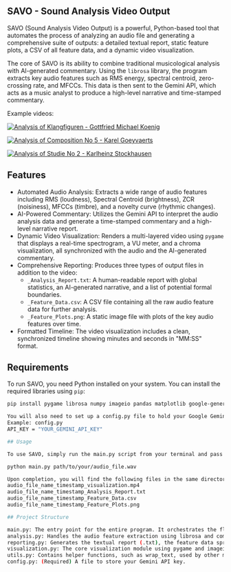 ## SAVO - Sound Analysis Video Output

SAVO (Sound Analysis Video Output) is a powerful, Python-based tool that automates the process of analyzing an audio file and generating a comprehensive suite of outputs: a detailed textual report, static feature plots, a CSV of all feature data, and a dynamic video visualization.

The core of SAVO is its ability to combine traditional musicological analysis with AI-generated commentary. Using the `librosa` library, the program extracts key audio features such as RMS energy, spectral centroid, zero-crossing rate, and MFCCs. This data is then sent to the Gemini API, which acts as a music analyst to produce a high-level narrative and time-stamped commentary.

Example videos:

[![Analysis of Klangfiguren - Gottfried Michael Koenig](https://img.youtube.com/vi/lHAu7n2WzS8/0.jpg)](https://www.youtube.com/watch?v=lHAu7n2WzS8)

[![Analysis of Composition No 5 - Karel Goeyvaerts](https://img.youtube.com/vi/CFVLgdTn9P0/0.jpg)](https://www.youtube.com/watch?v=CFVLgdTn9P0)

[![Analysis of Studie No 2 - Karlheinz Stockhausen](https://img.youtube.com/vi/yPVRTNelmrU/0.jpg)](https://www.youtube.com/watch?v=yPVRTNelmrU)


## Features

- Automated Audio Analysis: Extracts a wide range of audio features including RMS (loudness), Spectral Centroid (brightness), ZCR (noisiness), MFCCs (timbre), and a novelty curve (rhythmic changes).
- AI-Powered Commentary: Utilizes the Gemini API to interpret the audio analysis data and generate a time-stamped commentary and a high-level narrative report.
- Dynamic Video Visualization: Renders a multi-layered video using `pygame` that displays a real-time spectrogram, a VU meter, and a chroma visualization, all synchronized with the audio and the AI-generated commentary.
- Comprehensive Reporting: Produces three types of output files in addition to the video:
    - `_Analysis_Report.txt`: A human-readable report with global statistics, an AI-generated narrative, and a list of potential formal boundaries.
    - `_Feature_Data.csv`: A CSV file containing all the raw audio feature data for further analysis.
    - `_Feature_Plots.png`: A static image file with plots of the key audio features over time.
- Formatted Timeline: The video visualization includes a clean, synchronized timeline showing minutes and seconds in "MM:SS" format.

## Requirements

To run SAVO, you need Python installed on your system. You can install the required libraries using `pip`:

```bash
pip install pygame librosa numpy imageio pandas matplotlib google-generativeai

You will also need to set up a config.py file to hold your Google Gemini API key.
Example: config.py
API_KEY = "YOUR_GEMINI_API_KEY"

## Usage

To use SAVO, simply run the main.py script from your terminal and pass the path to your audio file as an argument. The program will handle all analysis and file generation automatically.

python main.py path/to/your/audio_file.wav

Upon completion, you will find the following files in the same directory:
audio_file_name_timestamp_visualization.mp4
audio_file_name_timestamp_Analysis_Report.txt
audio_file_name_timestamp_Feature_Data.csv
audio_file_name_timestamp_Feature_Plots.png

## Project Structure

main.py: The entry point for the entire program. It orchestrates the flow by calling the other modules.
analysis.py: Handles the audio feature extraction using librosa and communicates with the Gemini API to generate the commentary_data and report_narrative.
reporting.py: Generates the textual report (.txt), the feature data spreadsheet (.csv), and the plots (.png).
visualization.py: The core visualization module using pygame and imageio to create the video output with all the visual layers.
utils.py: Contains helper functions, such as wrap_text, used by other modules.
config.py: (Required) A file to store your Gemini API key.

